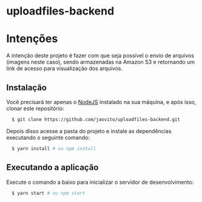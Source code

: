 # uploadfiles-backend

# Intenções
A intenção deste projeto é fazer com que seja possível o envio de arquivos (imagens neste caso), sendo armazenadas na Amazon S3 e retornando um link de acesso para visualização dos arquivos.

## Instalação

Você precisará ter apenas o [NodeJS](https://nodejs.org) instalado na sua máquina, e após isso, clonar este repositório:
```sh
  $ git clone https://github.com/jaovito/uploadfiles-backend.git
```

Depois disso acesse a pasta do projeto e instale as dependências executando o seguinte comando:
```sh
  $ yarn install # ou npm install
```

## Executando a aplicação

Execute o comando a baixo para inicializar o servidor de desenvolvimento:
```sh
  $ yarn start # ou npm start
```
